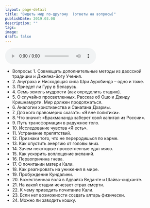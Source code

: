 ```yaml
---
layout: page-detail
title: "Видеть мир по-другому  (ответы на вопросы)"
publishDate: 2019.03.08
description: ""
tags:
image:
draft: false
---
```


<audio title="2019.03.08 - Видеть мир по-другому  (ответы на вопросы).mp3" src="https://filer-api.advayta.org/v1.0/public/files/74662" controls=""></audio>

* Вопросы: 1\. Совмещать дополнительные методы из даосской традиции и Джняна-йогу Учения.
* 2\. Ануграха и Нисходящая сила Шри Ауробиндо – одно и тоже.
* 3\. Приедет ли Гуру в Беларусь.
* 4\. Семь земель мудрости (как определить стадию).
* 5\. О случайно просветленных. Рассказ об Ошо и Джиду Кришнамурти. Мир должен продолжаться.
* 6\. Аналогии христианства и Санатана Дхармы.
* 7\. Для кого правомерно сказать: «Я вне политики».
* 8\. Что значит: «Брахмананда заберет свой капитал из России».
* 9\. Путь трансформации в радужное тело.
* 10\. Исследование чувства «Я есть».
* 11\. Устранение препятствий.
* 12\. Признаки того, что не переродишься по карме.
* 13\. Как опустить энергию от головы вниз.
* 14\. Зачем некоторые просветленные едят мясо.
* 15\. Как ускорить воплощение желаний.
* 16\. Первопричина гнева.
* 17\. О почитании матери Кали.
* 18\. Как реагировать на унижения в мире.
* 19\. Пробуждение Кундалини.
* 20\. Божественная воля в Адвайта Веданте и Шайва-сидханте.
* 21\. На какой стадии исчезает страх смерти.
* 22\. К чему приводить почитание Кали.
* 23\. Если нет возможности создать алтарь физически.
* 24\. Можно ли заводить кошку.

  
